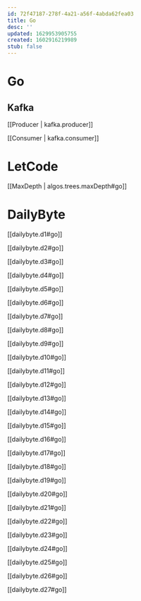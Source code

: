 ```yaml
---
id: 72f47187-278f-4a21-a56f-4abda62fea03
title: Go
desc: ''
updated: 1629953905755
created: 1602916219989
stub: false
---
```


# Go

## Kafka

[[Producer | kafka.producer]]


[[Consumer | kafka.consumer]]

# LetCode
[[MaxDepth |  algos.trees.maxDepth#go]]


# DailyByte

[[dailybyte.d1#go]]

[[dailybyte.d2#go]]

[[dailybyte.d3#go]]

[[dailybyte.d4#go]]

[[dailybyte.d5#go]]

[[dailybyte.d6#go]]

[[dailybyte.d7#go]]

[[dailybyte.d8#go]]

[[dailybyte.d9#go]]

[[dailybyte.d10#go]]

[[dailybyte.d11#go]]

[[dailybyte.d12#go]]

[[dailybyte.d13#go]]

[[dailybyte.d14#go]]

[[dailybyte.d15#go]]

[[dailybyte.d16#go]]

[[dailybyte.d17#go]]

[[dailybyte.d18#go]]

[[dailybyte.d19#go]]

[[dailybyte.d20#go]]

[[dailybyte.d21#go]]

[[dailybyte.d22#go]]

[[dailybyte.d23#go]]

[[dailybyte.d24#go]]

[[dailybyte.d25#go]]

[[dailybyte.d26#go]]

[[dailybyte.d27#go]]